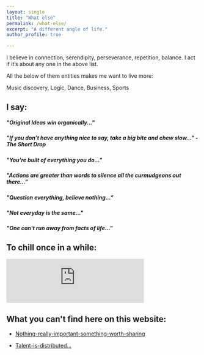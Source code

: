 ```yaml
---
layout: single
title: "What else"
permalink: /what-else/
excerpt: "A different angle of life."
author_profile: true

---
```


I believe in connection, serendipity, perseverance, repetition, balance. I act if it’s about any one in the above list.

All the below of them entities makes me want to live more:

Music discovery, Logic, Dance, Business, Sports

## I say:

##### *"Original Ideas win organically..."*

##### *"If you don’t have anything nice to say, take a big bite and chew slow..."* - The Short Drop

##### *"You're built of everything you do..."*

##### *"Actions are greater than words to silence all the curmudgeons out there..."*

##### *"Question everything, believe nothing..."*

##### *"Not everyday is the same..."*

##### *"One can't run away from facts of life..."*

## To chill once in a while:

<iframe width="360" height="115" src="https://www.youtube.com/embed/videoseries?list=PL1vIte-UiQLhZjjtHEecxcN1zORSKna8U" frameborder="0" allow="accelerometer; autoplay; encrypted-media; gyroscope; picture-in-picture" allowfullscreen></iframe>

## What you can't find here on this website:

* [Nothing-really-important-something-worth-sharing](https://www.linkedin.com/pulse/nothing-really-important-something-worth-sharing-akshay-kotha/)

* [Talent-is-distributed...](https://philoinme.wordpress.com/2020/12/06/talent-is-distributed-there-is-nothing-like-a-true-genius-in-21st-century-its-a-rarity/)